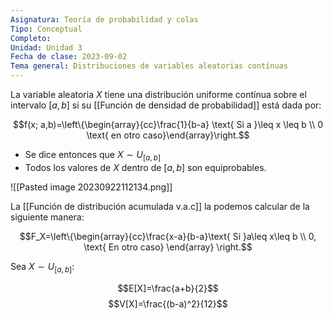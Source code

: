 ```yaml
---
Asignatura: Teoría de probabilidad y colas
Tipo: Conceptual
Completo: 
Unidad: Unidad 3
Fecha de clase: 2023-09-02
Tema general: Distribuciones de variables aleatorias contínuas
---
```

La variable aleatoria $X$ tiene una distribución uniforme contínua sobre el intervalo $[a, b]$ si su [[Función de densidad de probabilidad]] está dada por:

$$f(x; a,b)=\left\{\begin{array}{cc}\frac{1}{b-a}   \text{    Si a }\leq x \leq b \\ 0 \text{  en otro caso}\end{array}\right.$$

- Se dice entonces que $X\sim U_{[a,b]}$
- Todos los valores de $X$ dentro de $[a, b]$ son equiprobables.

![[Pasted image 20230922112134.png]]

La [[Función de distribución acumulada v.a.c]] la podemos calcular de la siguiente manera:

$$F_X=\left\{\begin{array}{cc}\frac{x-a}{b-a}\text{ Si }a\leq x\leq b \\ 0, \text{ En otro caso} \end{array} \right.$$


Sea $X\sim U_{[a,b]}$:

$$E[X]=\frac{a+b}{2}$$
$$V[X]=\frac{(b-a)^2}{12}$$
